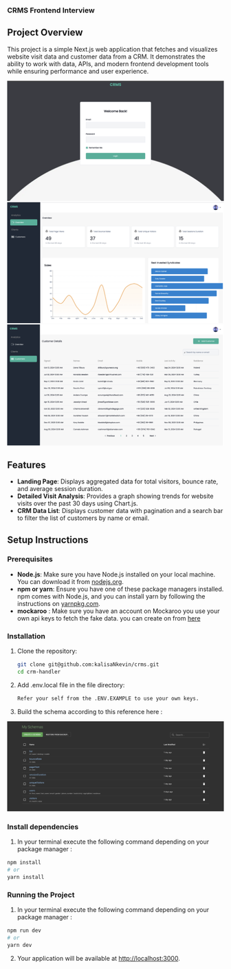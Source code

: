 ### CRMS Frontend Interview

## Project Overview

This project is a simple Next.js web application that fetches and visualizes website visit data and customer data from a CRM. It demonstrates the ability to work with data, APIs, and modern frontend development tools while ensuring performance and user experience.

![Project Overview](public/images/overview.png)
![Project Table](public/images/analytics.png)
![Project Table](public/images/table.png)

## Features

- **Landing Page**: Displays aggregated data for total visitors, bounce rate, and average session duration.
- **Detailed Visit Analysis**: Provides a graph showing trends for website visits over the past 30 days using Chart.js.
- **CRM Data List**: Displays customer data with pagination and a search bar to filter the list of customers by name or email.

## Setup Instructions

### Prerequisites

- **Node.js**: Make sure you have Node.js installed on your local machine. You can download it from [nodejs.org](https://nodejs.org/).
- **npm or yarn**: Ensure you have one of these package managers installed. npm comes with Node.js, and you can install yarn by following the instructions on [yarnpkg.com](https://yarnpkg.com/).
- **mockaroo** : Make sure you have an account on Mockaroo you use your own api keys to fetch the fake data. you can create on from [here](https://mockaroo.com)

### Installation

1. Clone the repository:
   ```bash
   git clone git@github.com:kalisaNkevin/crms.git
   cd crm-handler
   ```
2. Add .env.local file in the file directory:
   ```bash
   Refer your self from the .ENV.EXAMPLE to use your own keys.
   ```
3. Build the schema according to this reference here :

![Project Schema](public/images/schema.png)

### Install dependencies

1. In your terminal execute the following command depending on your package manager :

```bash
npm install
# or
yarn install
```

### Running the Project

1. In your terminal execute the following command depending on your package manager :

```bash
npm run dev
# or
yarn dev
```

2. Your application will be available at <http://localhost:3000>.
